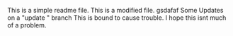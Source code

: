This is a simple readme file.
This is a modified file.
gsdafaf
Some Updates on  a "update " branch
This is bound to cause trouble.
I hope this isnt much of a problem.
